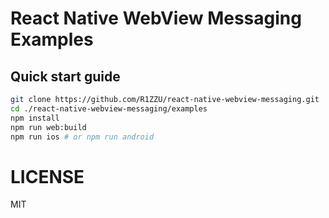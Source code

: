 # React Native WebView Messaging Examples

## Quick start guide
```sh
git clone https://github.com/R1ZZU/react-native-webview-messaging.git
cd ./react-native-webview-messaging/examples
npm install
npm run web:build
npm run ios # or npm run android
```

# LICENSE
MIT
